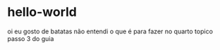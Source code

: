 # hello-world
oi
eu gosto de batatas
não entendi o que é para fazer no quarto topico passo 3 do guia
